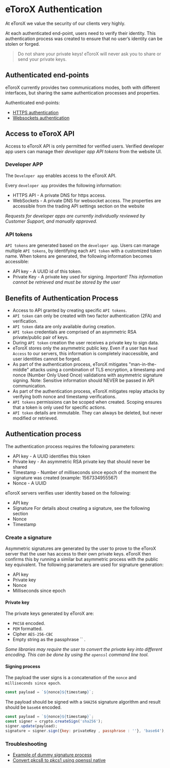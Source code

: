 # eToroX Authentication

At eToroX we value the security of our clients very highly.

At each authenticated end-point, users need to verify their identity. This authentication process was created to ensure that no user’s identity can be stolen or forged.

> Do not share your private keys! eToroX will never ask you to share or send your private keys.


## Authenticated end-points
eToroX currently provides two communications modes, both  with different interfaces, but sharing the same authentication processes and properties.

Authenticated end-points:
* [HTTPS authentication](https-api)
* [Websockets authentication](websockets-api)


## Access to eToroX API
Access to eToroX API is only permitted for verified users.  Verified developer app users can manage their *developer app API tokens* from the website UI.

### Developer APP
The `Developer app` enables access to the eToroX API.

Every `developer app` provides the following information:
* HTTPS API - A private DNS for https access.
* WebSockets - A private DNS for websocket access. The properties are accessible from the trading API settings section on the website

*Requests for developer apps are currently individually reviewed by Customer Support, and manually approved.*

### API tokens
`API tokens` are generated based on the `developer app`. Users can manage multiple `API tokens`, by identifying each `API token` with a customized token name.
When tokens are generated, the following information becomes accessible:
* API key - A UUID id of this token.
* Private Key - A private key used for signing.
*Important! This information cannot be retrieved and must be stored by the user*

## Benefits of Authentication Process
* Access to API granted by creating specific `API tokens`.
* `API token` can only be created with two factor authentication (2FA) and verification.
* `API token` data are only available during creation.
* `API token` credentials are comprised of an asymmetric RSA private/public pair of keys.
* During `API token` creation the user  receives a private key to sign data.
* eToroX stores only the asymmetric public key. Even if a user has `Read Access` to our servers, this information is completely inaccessible, and user identities cannot be forged. 
* As part of the authentication process, eToroX mitigates "man-in-the-middle" attacks using a combination of TLS encryption, a timestamp and nonce (Number Only Used Once) validations with asymmetric signature signing. Note: Sensitive information should NEVER be passed in API communication.
* As part of the authentication process, eToroX mitigates replay attacks by verifying both nonce and timestamp verifications.
* `API tokens` permissions can be scoped when created. Scoping ensures that a token is only used for specific actions.
* `API token` details are immutable. They can always be deleted, but never modified or retrieved.

## Authentication process
The authentication process requires the following parameters:
* API key - A UUID identifies this token
* Private key - An asymmetric RSA private key that should never be shared
* Timestamp - Number of milliseconds since epoch of the moment the signature was created (example: 1567334955567)
* Nonce - A UUID

eToroX servers verifies user identity based on the following:
* API key
* Signature For details about creating a signature, see the following section
* Nonce
* Timestamp

### Create a signature
Asymmetric signatures are generated by the user to prove to the eToroX server that the user has access to their own private keys. eToroX then confirms this by running a similar but asymmetric process with the public key equivalent.
The following parameters are used for signature generation:
* API key
* Private key
* Nonce
* Milliseconds since epoch

#### Private key
The private keys generated by eToroX are:
* `PKCS8` encoded.
* `PEM` formatted.
* Cipher `AES-256-CBC`
* Empty string as the passphrase `` .

*Some libraries may require the user to convert the private key into different encoding. This can be done by using the `openssl` command line tool.*

#### Signing process

The payload the user signs is a concatenation of the `nonce` and `milliseconds since epoch`.
```js
const payload = `${nonce}${timestamp}`;
```

The payload should be signed with a `SHA256` signature algorithm and result should be `base64` encoded.

```js
const payload = `${nonce}${timestamp}`;
const signer = crypto.createSign('sha256');
signer.update(payload);
signature = signer.sign({key: privateKey , passphrase : ''}, 'base64');
```

### Troubleshooting

* [Example of dummy signature process ](https://gist.github.com/etorox/457009e1e02bdf878225da09fdb64acf)
* [Convert pkcs8 to pkcs1 using openssl native](https://gist.github.com/etorox/094eb6d22cf83d72218d2d28ff304bc4)

